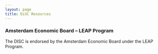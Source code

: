 ```yaml
---
layout: page
title: DiSC Resources
---
```


### Amsterdam Economic Board – LEAP Program
The DISC is endorsed by the Amsterdam Economic Board under the LEAP Program.

[//]: # (<!-- <a href="https://amsterdameconomicboard.com/en/initiative/leap"> -->)

[//]: # (<!-- <img alt="AEB Logo" src="../assets/img/AmsterdamEconomicBoard.png"> -->)

[//]: # (   <!-- </a> -->)
